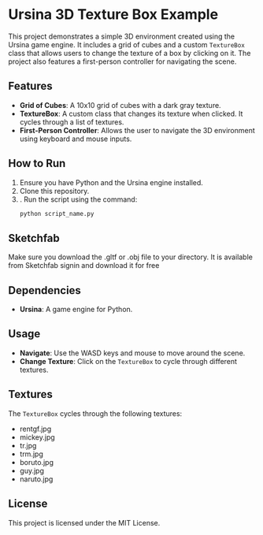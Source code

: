 # Ursina 3D Texture Box Example

This project demonstrates a simple 3D environment created using the Ursina game engine. It includes a grid of cubes and a custom `TextureBox` class that allows users to change the texture of a box by clicking on it. The project also features a first-person controller for navigating the scene.

## Features

- **Grid of Cubes**: A 10x10 grid of cubes with a dark gray texture.
- **TextureBox**: A custom class that changes its texture when clicked. It cycles through a list of textures.
- **First-Person Controller**: Allows the user to navigate the 3D environment using keyboard and mouse inputs.

## How to Run

1. Ensure you have Python and the Ursina engine installed.
2. Clone this repository.
3. . Run the script using the command:
   ```bash
   python script_name.py
   ```
## Sketchfab
Make sure you download the .gltf or .obj file to your directory. It is available from Sketchfab signin and download it for free

## Dependencies

- **Ursina**: A game engine for Python.

## Usage

- **Navigate**: Use the WASD keys and mouse to move around the scene.
- **Change Texture**: Click on the `TextureBox` to cycle through different textures.

## Textures

The `TextureBox` cycles through the following textures:
- rentgf.jpg
- mickey.jpg
- tr.jpg
- trm.jpg
- boruto.jpg
- guy.jpg
- naruto.jpg

## License

This project is licensed under the MIT License.
